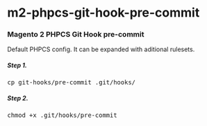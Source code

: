 # m2-phpcs-git-hook-pre-commit
<h3>Magento 2 PHPCS Git Hook pre-commit</h3>

<p>Default PHPCS config. It can be expanded with aditional rulesets.</p>

<h5>Step 1.</h5>
<pre>cp git-hooks/pre-commit .git/hooks/</pre>

<h5>Step 2.</h5>
<pre>chmod +x .git/hooks/pre-commit</pre>
